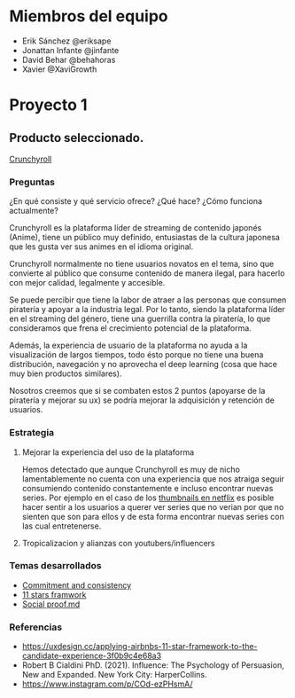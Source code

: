 # Miembros del equipo

- Erik Sánchez @eriksape
- Jonattan Infante @jinfante
- David Behar @behahoras
- Xavier @XaviGrowth

# Proyecto 1

## Producto seleccionado.

[Crunchyroll](https://www.crunchyroll.com/es)

### Preguntas

¿En qué consiste y qué servicio ofrece? ¿Qué hace? ¿Cómo funciona actualmente?

Crunchyroll es la plataforma líder de streaming de contenido japonés (Anime), tiene un público muy definido, entusiastas de la cultura japonesa que les gusta ver sus animes en el idioma original.

Crunchyroll normalmente no tiene usuarios novatos en el tema, sino que convierte al público que consume contenido de manera ilegal, para hacerlo con mejor calidad, legalmente y accesible.

Se puede percibir que tiene la labor de atraer a las personas que consumen piratería y apoyar a la industria legal. Por lo tanto, siendo la plataforma líder en el streaming del género, tiene una guerrilla contra la piratería, lo que consideramos que frena el crecimiento potencial de la plataforma.

Además, la experiencia de usuario de la plataforma no ayuda a la visualización de largos tiempos, todo ésto porque no tiene una buena distribución, navegación y no aprovecha el deep learning (cosa que hace muy bien productos similares).

Nosotros creemos que si se combaten estos 2 puntos (apoyarse de la piratería y mejorar su ux) se podría mejorar la adquisición y retención de usuarios.


### Estrategia

1. Mejorar la experiencia del uso de la plataforma

    Hemos detectado que aunque Crunchyroll es muy de nicho lamentablemente no cuenta con una experiencia que nos atraiga seguir consumiendo contenido constantemente e incluso encontrar nuevas series. Por ejemplo en el caso de los [thumbnails en netflix](https://www.instagram.com/p/COd-ezPHsmA/) es posible hacer sentir a los usuarios a querer ver series que no verian por que no sienten que son para ellos y de esta forma encontrar nuevas series con las cual entretenerse.


2. Tropicalizacion y alianzas con youtubers/influencers

### Temas desarrollados

- [Commitment and consistency](./project-1/commitment-and-consistency.md)
- [11 stars framwork](./project-1/11-stars-framework.md)
- [Social proof.md](./project-1/social-proof.md)

### Referencias
- https://uxdesign.cc/applying-airbnbs-11-star-framework-to-the-candidate-experience-3f0b9c4e68a3
- Robert B Cialdini PhD. (2021). Influence: The Psychology of Persuasion, New and Expanded. New York City: HarperCollins.
- https://www.instagram.com/p/COd-ezPHsmA/
